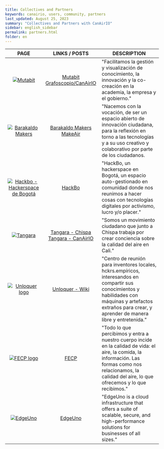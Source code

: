 ```yaml
---
title: Collectives and Partners
keywords: canairio, users, community, partners
last_updated: August 25, 2023
summary: "Collectives and Partners with CanAirIO"
sidebar: english_sidebar
permalink: partners.html
folder: en
---
```


| PAGE            | LINKS / POSTS| DESCRIPTION     |
| :-----------: |:----------------:| -----------|
| [![Mutabit](/docs/images/logo-mutabit-negro.png)](https://mutabit.com/) | [Mutabit](https://mutabit.com/)  [Grafoscopio/CanAirIO](https://mutabit.com/repos.fossil/mutabit/doc/tip/wiki/es/canairio--bsz8m.md.html) | "Facilitamos la gestión y visualización de conocimiento, la innovación y la co-creación en la academia, la empresa y el gobierno."
| [![Barakaldo Makers](/docs/images/logo-barakaldomakers-org.jpg)](https://barakaldomakers.org/) | [Barakaldo Makers](https://barakaldomakers.org/)  [MakeAir](https://elmundoempresarial.info/2022/12/26/presentacion-proyecto-makeair-mejora-de-la-empleabilidad-a-traves-de-la-filosofia-maker/tecnologias/) | "Nacemos con la vocación, de ser un espacio abierto de innovación ciudadana, para la reflexión en torno a las tecnologías y a su uso creativo y colaborativo por parte de los ciudadanos.
| [![Hackbo - Hackerspace de Bogotá](/docs/images/logo-hackbo-org.png)](https://hackbo.org/)| [HackBo](https://hackbo.org/) | "HackBo, un hackerspace en Bogotá, un espacio auto-gestionado en comunidad donde nos reunimos a hacer cosas con tecnologías digitales por activismo, lucro y/o placer." |
| [![Tangara](/docs/images/logo-tangara.png)](https://tangara.chis.pa) | [Tangara - Chispa](https://tangara.chis.pa) [Tangara - CanAirIO](https://canair.io/es/tangara/) | "Somos un movimiento ciudadano que junto a Chispa trabaja por crear conciencia sobre la calidad del aire en Cali."|
| [![Unloquer logo](/docs/images/logo-unloquer.png)](https://wiki.unloquer.org/) | [Unloquer - Wiki](https://wiki.unloquer.org/) | "Centro de reunión para inventores locales, hckrs.empíricos, interesandos en compartir sus conocimientos y habilidades con máquinas y artefactos extraños para crear,  y aprender  de manera libre y entretenida." |
| [![FECP logo](/docs/images/logo-fecp.jpg)](http://fectp.org/) | [FECP](http://fectp.org/) | "Todo lo que percibimos y entra a nuestro cuerpo incide en la calidad de vida: el aire, la comida, la información. Las formas como nos relacionamos, la calidad del aire, lo que ofrecemos y lo que recibimos." |
| [![EdgeUno](/docs/images/logo-edge-uno-blue.png)](https://edgeuno.cloud/) | [EdgeUno](https://edgeuno.cloud/) | "EdgeUno is a cloud infrastructure that offers a suite of scalable, secure, and high-performance solutions for businesses of all sizes." |
